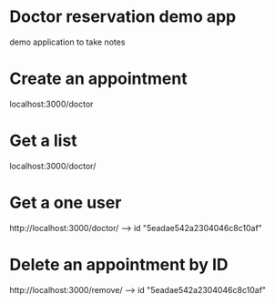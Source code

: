 # Doctor reservation demo app
demo application to take notes

# Create an appointment
localhost:3000/doctor

# Get a list
localhost:3000/doctor/

# Get a one user
http://localhost:3000/doctor/ --> id "5eadae542a2304046c8c10af"

# Delete an appointment by ID
http://localhost:3000/remove/ --> id "5eadae542a2304046c8c10af"

